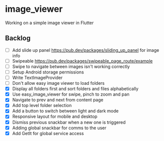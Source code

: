 # image_viewer
Working on a simple image viewer in Flutter

## Backlog
* [ ] Add slide up panel https://pub.dev/packages/sliding_up_panel for image info
* [ ] Swipeable https://pub.dev/packages/swipeable_page_route/example
* [ ] Swipe to navigate between images isn't working correctly
* [ ] Setup Android storage permissions
* [ ] Write TextImageProvider
* [ ] Don't allow easy image viewer to load folders
* [X] Display all folders first and sort folders and files alphabetically
* [X] Use easy_image_viewer for swipe, pinch to zoom and pan
* [X] Navigate to prev and next from content page
* [X] Add top level folder selection
* [X] Add a button to switch between light and dark mode
* [X] Responsive layout for mobile and desktop
* [X] Dismiss previous snackbar when a new one is triggered
* [X] Adding global snackbar for comms to the user
* [X] Add GetIt for global service access